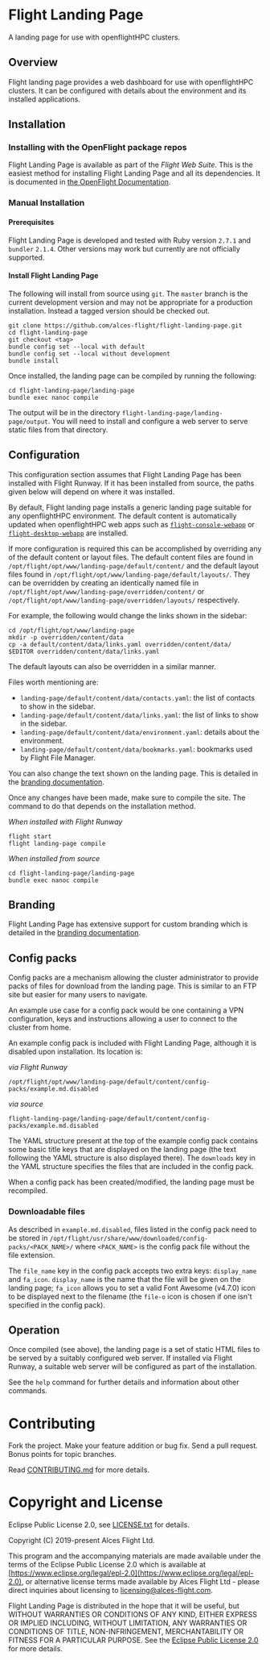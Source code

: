 # Flight Landing Page

A landing page for use with openflightHPC clusters.

## Overview

Flight landing page provides a web dashboard for use with openflightHPC
clusters.  It can be configured with details about the environment and its
installed applications.

## Installation

### Installing with the OpenFlight package repos

Flight Landing Page is available as part of the *Flight Web Suite*.  This is
the easiest method for installing Flight Landing Page and all its
dependencies.  It is documented in [the OpenFlight
Documentation](https://use.openflighthpc.org/installing-web-suite/install.html#installing-flight-web-suite).


### Manual Installation

#### Prerequisites

Flight Landing Page is developed and tested with Ruby version `2.7.1` and
`bundler` `2.1.4`.  Other versions may work but currently are not officially
supported.

#### Install Flight Landing Page

The following will install from source using `git`.  The `master` branch is
the current development version and may not be appropriate for a production
installation. Instead a tagged version should be checked out.

```
git clone https://github.com/alces-flight/flight-landing-page.git
cd flight-landing-page
git checkout <tag>
bundle config set --local with default
bundle config set --local without development
bundle install
```

Once installed, the landing page can be compiled by running the following:

```
cd flight-landing-page/landing-page
bundle exec nanoc compile
```

The output will be in the directory `flight-landing-page/landing-page/output`.
You will need to install and configure a web server to serve static files from
that directory.

## Configuration

This configuration section assumes that Flight Landing Page has been installed
with Flight Runway.  If it has been installed from source, the paths given
below will depend on where it was installed.

By default, Flight landing page installs a generic landing page suitable for
any openflightHPC environment.  The default content is automatically updated
when openflightHPC web apps such as
[`flight-console-webapp`](https://github.com/openflighthpc/flight-console-webapp)
or
[`flight-desktop-webapp`](https://github.com/openflighthpc/flight-desktop-webapp)
are installed.

If more configuration is required this can be accomplished by overriding any
of the default content or layout files.  The default content files are found
in `/opt/flight/opt/www/landing-page/default/content/` and the default layout
files found in `/opt/flight/opt/www/landing-page/default/layouts/`.  They can
be overridden by creating an identically named file in
`/opt/flight/opt/www/landing-page/overridden/content/` or
`/opt/flight/opt/www/landing-page/overridden/layouts/` respectively.

For example, the following would change the links shown in the sidebar:

```
cd /opt/flight/opt/www/landing-page
mkdir -p overridden/content/data
cp -a default/content/data/links.yaml overridden/content/data/
$EDITOR overridden/content/data/links.yaml
```

The default layouts can also be overridden in a similar manner.

Files worth mentioning are:

 - `landing-page/default/content/data/contacts.yaml`: the list of contacts to show
   in the sidebar.
 - `landing-page/default/content/data/links.yaml`: the list of links to show in the
   sidebar.
 - `landing-page/default/content/data/environment.yaml`: details about the
   environment.
 - `landing-page/default/content/data/bookmarks.yaml`: bookmarks used by 
   Flight File Manager.

You can also change the text shown on the landing page.  This is detailed in
the [branding documentation](docs/branding.md).

Once any changes have been made, make sure to compile the site.  The command
to do that depends on the installation method.

*When installed with Flight Runway*

```
flight start
flight landing-page compile
```

*When installed from source*

```
cd flight-landing-page/landing-page
bundle exec nanoc compile
```

## Branding

Flight Landing Page has extensive support for custom branding which is
detailed in the [branding documentation](docs/branding.md).

## Config packs

Config packs are a mechanism allowing the cluster administrator to provide
packs of files for download from the landing page.  This is similar to an FTP
site but easier for many users to navigate.

An example use case for a config pack would be one containing a VPN
configuration, keys and instructions allowing a user to connect to the cluster
from home.

An example config pack is included with Flight Landing Page, although it
is disabled upon installation. Its location is:

_via Flight Runway_
```
/opt/flight/opt/www/landing-page/default/content/config-packs/example.md.disabled
```

_via source_
```
flight-landing-page/landing-page/default/content/config-packs/example.md.disabled
```

The YAML structure present at the top of the example config pack contains some
basic title keys that are displayed on the landing page (the text following the
YAML structure is also displayed there). The `downloads` key in the YAML
structure specifies the files that are included in the config pack.

When a config pack has been created/modified, the landing page must be recompiled.

### Downloadable files

As described in `example.md.disabled`, files listed in the config pack need to
be stored in `/opt/flight/usr/share/www/downloaded/config-packs/<PACK_NAME>/`
where `<PACK_NAME>` is the config pack file without the file extension.

The `file_name` key in the config pack accepts two extra keys: `display_name`
and `fa_icon`. `display_name` is the name that the file will be given on the
landing page; `fa_icon` allows you to set a valid Font Awesome (v4.7.0) icon
to be displayed next to the filename (the `file-o` icon is chosen if one
isn't specified in the config pack).

## Operation

Once compiled (see above), the landing page is a set of static HTML files to
be served by a suitably configured web server.  If installed via Flight
Runway, a suitable web server will be configured as part of the installation.

See the `help` command for further details and information about other
commands.

# Contributing

Fork the project. Make your feature addition or bug fix. Send a pull
request. Bonus points for topic branches.

Read [CONTRIBUTING.md](CONTRIBUTING.md) for more details.

# Copyright and License

Eclipse Public License 2.0, see [LICENSE.txt](LICENSE.txt) for details.

Copyright (C) 2019-present Alces Flight Ltd.

This program and the accompanying materials are made available under
the terms of the Eclipse Public License 2.0 which is available at
[https://www.eclipse.org/legal/epl-2.0](https://www.eclipse.org/legal/epl-2.0),
or alternative license terms made available by Alces Flight Ltd -
please direct inquiries about licensing to
[licensing@alces-flight.com](mailto:licensing@alces-flight.com).

Flight Landing Page is distributed in the hope that it will be
useful, but WITHOUT WARRANTIES OR CONDITIONS OF ANY KIND, EITHER
EXPRESS OR IMPLIED INCLUDING, WITHOUT LIMITATION, ANY WARRANTIES OR
CONDITIONS OF TITLE, NON-INFRINGEMENT, MERCHANTABILITY OR FITNESS FOR
A PARTICULAR PURPOSE. See the [Eclipse Public License 2.0](https://opensource.org/licenses/EPL-2.0) for more
details.
